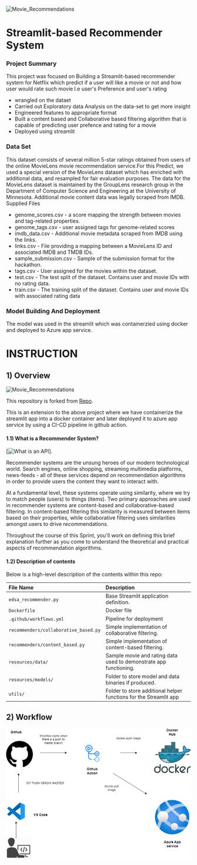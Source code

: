 ![Movie_Recommendations](resources/imgs/Image_header.png)
# Streamlit-based Recommender System
### Project Summary
This project was focused on Building a Streamlit-based recommender system for Netflix which predict if a user will like a movie or not and how user would rate such movie l.e user's Preference and user's rating 
- wrangled on the dataet
- Carried out Exploratory data Analysis on the data-set to get more insight
- Engineered features to appropriate format
- Built a content based and Collaborative based filtering algorithm that is capable of predicting user prefence and rating for a movie 
- Deployed using streamlit  

### Data Set
This dataset consists of several million 5-star ratings obtained from users of the online MovieLens movie recommendation service.For this Predict, we used a special version of the MovieLens dataset which has enriched with additional data, and resampled for fair evaluation purposes.
The data for the MovieLens dataset is maintained by the GroupLens research group in the Department of Computer Science and Engineering at the University of Minnesota. Additional movie content data was legally scraped from IMDB. \
Supplied Files 
- genome_scores.csv - a score mapping the strength between movies and tag-related properties. 
- genome_tags.csv - user assigned tags for genome-related scores 
- imdb_data.csv - Additional movie metadata scraped from IMDB using the links. 
- links.csv - File providing a mapping between a MovieLens ID and associated IMDB and TMDB IDs. 
- sample_submission.csv - Sample of the submission format for the hackathon. 
- tags.csv - User assigned for the movies within the dataset. 
- test.csv - The test split of the dataset. Contains user and movie IDs with no rating data. 
- train.csv - The training split of the dataset. Contains user and movie IDs with associated rating data 

### Model Building And Deployment  
The model was used in the streamlit which was containerzied using docker and deployed to Azure app service.



# INSTRUCTION

## 1) Overview

![Movie_Recommendations](resources/imgs/Image_header.png)

This repository is forked from [Repo](https://github.com/oibude/Netflix-movie-recommendation-system).

This is an extension to the above project where we have containerize the streamlit app into a docker container and later deployed it to azure app service by using a CI-CD pipeline in github action.

#### 1.1) What is a Recommender System?

[![What is an API](resources/imgs/What_is_a_recommender_system.png)].

Recommender systems are the unsung heroes of our modern technological world. Search engines, online shopping, streaming multimedia platforms, news-feeds - all of these services depend on recommendation algorithms in order to provide users the content they want to interact with.

At a fundamental level, these systems operate using similarity, where we try to match people (users) to things (items). Two primary approaches are used in recommender systems are content-based and collaborative-based filtering.  In content-based filtering this similarity is measured between items based on their properties, while collaborative filtering uses similarities amongst users to drive recommendations.

Throughout the course of this Sprint, you'll work on defining this brief explanation further as you come to understand the theoretical and practical aspects of recommendation algorithms.     

#### 1.2) Description of contents

Below is a high-level description of the contents within this repo:

| File Name                             | Description                                                       |
| :---------------------                | :--------------------                                             |
| `edsa_recommender.py`                 | Base Streamlit application definition.                            |
| `Dockerfile`                          | Docker file                                                       |
| `.github/workflows.yml`               | Pipeline for deployment                                           |
| `recommenders/collaborative_based.py` | Simple implementation of collaborative filtering.                 |
| `recommenders/content_based.py`       | Simple implementation of content-based filtering.                 |
| `resources/data/`                     | Sample movie and rating data used to demonstrate app functioning. |
| `resources/models/`                   | Folder to store model and data binaries if produced.              |
| `utils/`                              | Folder to store additional helper functions for the Streamlit app |

## 2) Workflow

![Workflow](resources/imgs/mlflow.drawio.png)



